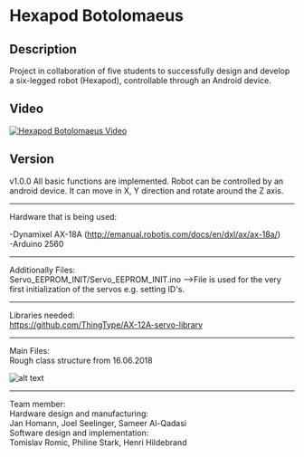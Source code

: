 # Hexapod Botolomaeus

## Description

Project in collaboration of five students to successfully design and develop a six-legged robot (Hexapod), controllable through an Android device. 

## Video

[![Hexapod Botolomaeus Video](https://img.youtube.com/vi/FhSNV5rlMkg/0.jpg)](https://www.youtube.com/watch?v=FhSNV5rlMkg "Hexapod Botolomaeus Video")

## Version

v1.0.0
All basic functions are implemented. Robot can be controlled by an android device. It can move in X, Y direction and rotate around the Z axis.
_____
Hardware that is being used:

-Dynamixel AX-18A (http://emanual.robotis.com/docs/en/dxl/ax/ax-18a/)  
-Arduino 2560

_____
Additionally Files:  
Servo_EEPROM_INIT/Servo_EEPROM_INIT.ino  -->File is used for the very first initialization of the servos e.g. setting ID's.   
_____
Libraries needed:   
https://github.com/ThingType/AX-12A-servo-library
_____
Main Files:  
Rough class structure from 16.06.2018

![alt text](Klassendiagramm.PNG)

_____   
Team member:   
Hardware design and manufacturing:   
    Jan Homann, Joel Seelinger, Sameer Al-Qadasi   
Software design and implementation:   
    Tomislav Romic, Philine Stark, Henri Hildebrand    
